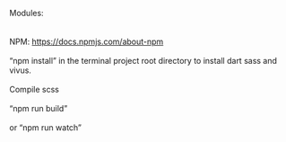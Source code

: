 Modules:
<br>
<br>
<br>
NPM: https://docs.npmjs.com/about-npm 
<br>
<br>
“npm install” in the terminal project root directory to install dart sass and vivus.
<br>
<br>
Compile scss
<br>
<br>
“npm run build”
<br>
<br>
or “npm run watch”
